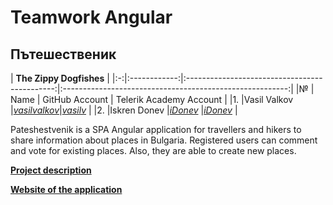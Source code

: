 # Teamwork Angular

## Пътешественик


| **The Zippy Dogfishes** |
|:-:|:------------:|:---------------------------------------------:|:--------------------------------------------------------:|
|№  |   Name       |              GitHub Аccount                   |                Telerik Academy Аccount                   |
|1. |Vasil Valkov  |[_vasilvalkov_](https://github.com/vasilvalkov)|[_vasilv_](http://telerikacademy.com/Users/vasilv)        |
|2. |Iskren Donev |[_iDonev_](https://github.com/idonev)    |[_iDonev_](http://telerikacademy.com/Users/idonev)  |


Pateshestvenik is a SPA Angular application for travellers and hikers to share information about places in Bulgaria. Registered users can comment and vote for existing places. Also, they are able to create new places.

[**Project description**](./docs/Project-description.md)

[**Website of the application** ](https://pateshestvenik-fab85.firebaseapp.com/)
